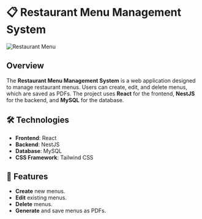 # 📋 Restaurant Menu Management System

![Restaurant Menu](https://via.placeholder.com/800x400)

## Overview

The **Restaurant Menu Management System** is a web application designed to manage restaurant menus. Users can create, edit, and delete menus, which are saved as PDFs. The project uses **React** for the frontend, **NestJS** for the backend, and **MySQL** for the database.

## 🛠️ Technologies

- **Frontend**: React
- **Backend**: NestJS
- **Database**: MySQL
- **CSS Framework**: Tailwind CSS

## 🌟 Features

- **Create** new menus.
- **Edit** existing menus.
- **Delete** menus.
- **Generate** and save menus as PDFs.

